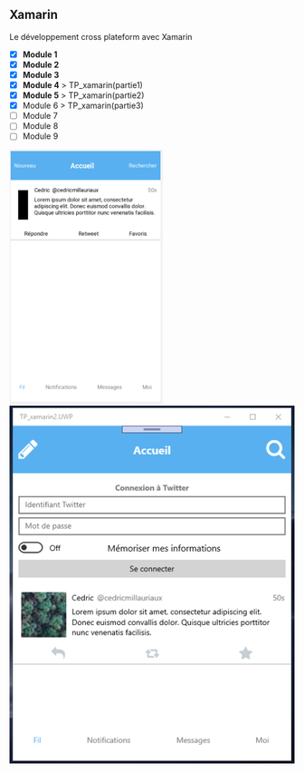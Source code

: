## Xamarin

Le développement cross plateform avec Xamarin 

- [x] **Module 1** 
- [x] **Module 2**
- [x] **Module 3** 
- [x] **Module 4** > TP_xamarin(partie1)
- [x] **Module 5** > TP_xamarin(partie2) 
- [x] Module 6 > TP_xamarin(partie3)
- [ ] Module 7 
- [ ] Module 8 
- [ ] Module 9 

![Partie1](TP_xamarin/TP_xamarin1.png)
![Partie2](TP_xamarin2/TP_xamarin2.png)
